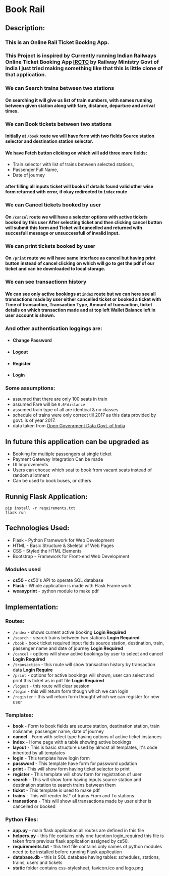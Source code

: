 # Book Rail
## Description:
### This is an Online Rail Ticket Booking App.

### This Project is inspired by Currently running Indian Railways Online Ticket Booking App [IRCTC](irctc.co.in/) by Railway Ministry Govt of India **I just tried making something like that this is little clone of that application**.

### We can Search trains between two stations
#### On searching it will give us list of train numbers, with names running between given station along with fare, distance, departure and arrival times.

### We can Book tickets between two stations
#### Initially at `/book` route we will have form with two fields Source station selector and destination station selector.
#### We have Fetch button clicking on which will add three more fields:
+ Train selector with list of trains between selected stations,
+ Passenger Full Name,
+ Date of journey
#### after filling all inputs ticket will books if details found valid other wise form returned with error, if okay redirected to `index` route

### We can Cancel tickets booked by user
#### On `/cancel` route we will have a selector options with active tickets booked by this user After selecting ticket and then clicking cancel button will submit this form and Ticket will cancelled and returned with succesfull message or unsuccessfull of invalid input.

### We can print tickets booked by user
#### On `/print` route we will have same interface as cancel but having print button instead of cancel clicking on which will go to get the pdf of our ticket and can be downloaded to local storage.

### We can see transactionn history
#### We can see only active bookings at `index` route but we can here see all transactions made by user either cancelled ticket or booked a ticket with Time of transaction, Transaction Type, Amount of transaction, ticket details on which transaction made and at top left Wallet Balance left in user account is shown.

### And other authentication loggings are:
+ #### Change Password
+ #### Logout
+ #### Register
+ #### Login

### Some assumptions:
+ assumed that there are only 100 seats in train
+ assumed Fare will be `0.6*distance`
+ assumed train type of all are identical &  no classes
+ schedule of trains were only correct till 2017 as this data provided by govt. is of year 2017.
+ data taken from [Open Govenrment Data Govt. of India](https://data.gov.in/)

## In future this application can be upgraded as
+ Booking for multiple passengers at single ticket
+ Payment Gateway Integration Can be made
+ UI Improvements
+ Users can choose which seat to book from vacant seats instead of random allotment
+ Can be used to book buses, or others


## Runnig Flask Application:
```
pip install -r requirements.txt
flask run
```


## Technologies Used:
+ Flask - Python Framework for Web Development
+ HTML - Basic Structure & Skeletal of Web Pages
+ CSS - Styled the HTML Elements
+ Bootstrap - Framework for Front-end Web Development

### Modules used
+ **cs50** - cs50's API to operate SQL database
+ **Flask** - Whole application is made with Flask Frame work
+ **weasyprint** - python module to make pdf



## Implementation:
### Routes:
+ `/index` - shows current active booking **Login Required**
+ `/search` - search trains between two stations **Login Required**
+ `/book` - book ticket required input fields source station, destination, train, passenger name and date of journey **Login Required**
+ `/cancel` - options will show active bookings by user to select and cancel **Login Required**
+ `/transaction` - this route will show transaction history by transaction data **Login Require**
+ `/print` - options for active bookings will shown, user can select and print this ticket as in pdf file **Login Required**
+ `/logout` - this route will clear session
+ `/login` - this will return form though which we can login
+ `/register` - this will return form thought which we can register for new user

### Templates:
+ **book** - Form to book fields are source station, destination station, train no&name, passenger name, date of journey
+ **cancel** - Form with select type having options of active ticket instances
+ **index** - Home page with a table showing active bookings
+ **layout** - This is basic structure used by almost all templates, it's code inherited by all templates
+ **login** - This template have login form
+ **password** - This template have form for password updation
+ **print** - This will show form having ticket selector to print
+ **register** - This template will show form for registration of user
+ **search** - This will show form having inputs source station and destination station to search trains between them
+ **ticket** - This template is used to make pdf
+ **trains** - This will render list* of trains From and To stations
+ **transations** - This will show all transactiona made by user either is cancelled or booked

### Python Files:
+ **app.py** - main flask application all routes are defined in this file
+ **helpers.py** - this file contains only one fucntion login_required this file is taken from previous flask application assigned by cs50.
+ **requirements.txt** - this text file contains only names of python modules need to be installed before running Flask application
+ **database.db** - this is SQL database having tables: schedules, stations, trains, users and tickets
+ **static** folder contains css-stylesheet, favicon.ico and logo.png
